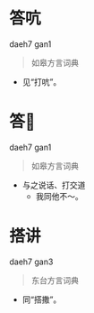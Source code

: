 # 答吭
daeh7 gan1
> 如皋方言词典
- 见“打吭”。

# 答𠵹
daeh7 gan1
> 如皋方言词典
- 与之说话、打交道
  - 我同他不～。

# 搭讲
daeh7 gan3
> 东台方言词典
- 同“搭撒”。
